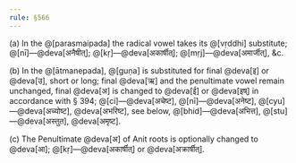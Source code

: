 ```yaml
---
rule: §566
---
```


(a) In the @[parasmaipada] the radical vowel takes its @[vṛddhi] substitute; @[nī]—@deva[अनैषीत्]; @[kṛ]—@deva[अकार्षीत्]; @[mṛj]—@deva[अमार्जीत्], &c.

(b) In the @[ātmanepada], @[guṇa] is substituted for final @deva[इ] or @deva[उ], short or long; final @deva[ऋ] and the penultimate vowel remain unchanged, final @deva[अ] is changed to @deva[ई] or @deva[इष्] in accordance with § 394; @[ci]—@deva[अचेष्ट], @[nī]—@deva[अनेष्ट], @[cyu]—@deva[अच्योष्ट], @deva[अभरिष्ट], see below, @[bhid]—@deva[अभित्त], @[stu]—@deva[अस्तुत], @deva[अमृष्ट].

(c) The Penultimate @deva[अ] of Anit roots is optionally changed to @deva[आ]; @[kṛ]—@deva[अकार्षीत्] or @deva[अक्रार्षीत्].